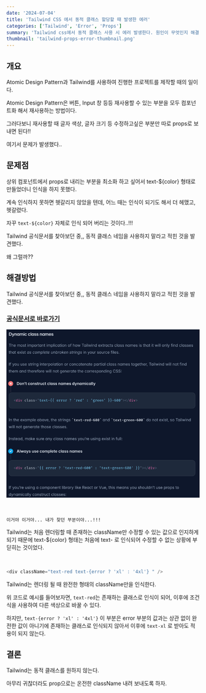 ```yaml
---
date: '2024-07-04'
title: 'Tailwind CSS 에서 동적 클래스 할당할 때 발생한 에러'
categories: ['Tailwind', 'Error', 'Props']
summary: 'Tailwind css에서 동적 클래스 사용 시 에러 발생한다. 원인이 무엇인지 해결 방법을 알아보자.'
thumbnail: 'tailwind-props-error-thumbnail.png'
---
```


## 개요

Atomic Design Pattern과 Tailwind를 사용하여 진행한 프로젝트를 제작할 때의 일이다.

Atomic Design Pattern은 버튼, Input 창 등등 재사용할 수 있는 부분을 모두 컴포넌트화 해서 재사용하는 방법이다.

그러다보니 재사용할 때 글자 색상, 글자 크기 등 수정하고싶은 부분만 따로 props로 보내면 된다!!

여기서 문제가 발생했다..

## 문제점

상위 컴포넌트에서 props로 내리는 부분을 최소화 하고 싶어서 text-${color} 형태로 만들었더니 인식을 하지 못했다.

계속 인식하지 못하면 헷갈리지 않았을 텐데, 어느 때는 인식이 되기도 해서 더 헤맸고, 헷갈렸다.

자꾸 `text-${color}` 자체로 인식 되어 버리는 것이다..!!!

Tailwind 공식문서를 찾아보던 중,, 동적 클래스 네임을 사용하지 말라고 적힌 것을 발견했다.

왜 그럴까??

## 해결방법

Tailwind 공식문서를 찾아보던 중,, 동적 클래스 네임을 사용하지 말라고 적힌 것을 발견했다.

### [공식문서로 바로가기](https://tailwindcss.com/docs/content-configuration#dynamic-class-names)

![tailwind-dynamic-class-names](img.png)

<br>

`이거야 이거야... 내가 찾던 부분이야...!!!`

Tailwind는 처음 렌더링할 때 존재하는 className만 수정할 수 있는 값으로 인지하게 되기 때문에 text-${color} 형태는 처음에 text- 로 인식되어 수정할 수 없는 상황에 부딛히는 것이었다.

<br>

```js
<div className="text-red text-{error ? 'xl' : '4xl'} " />
```

Tailwind는 렌더링 될 때 완전한 형태의 className만을 인식한다.

위 코드로 예시를 들어보자면, `text-red`는 존재하는 클래스로 인식이 되어, 이후에 조건식을 사용하여 다른 색상으로 바꿀 수 있다.

하지만, `text-{error ? 'xl' : '4xl'}` 이 부분은 error 부분의 값과는 상관 없이
완전한 값이 아니기에 존재하는 클래스로 인식되지 않아서 이후에 `text-xl` 로 받아도 적용이 되지 않는다.

## 결론

Tailwind는 동적 클래스를 원하지 않는다.

아무리 귀찮더라도 prop으로는 온전한 className 내려 보내도록 하자.
